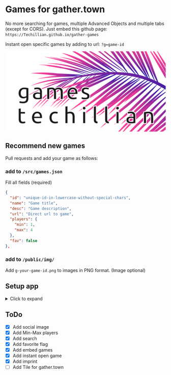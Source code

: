 # Games for gather.town

No more searching for games, multiple Advanced Objects and multiple tabs (except for CORS).
Just embed this github page: `https://Techillian.github.io/gather-games`

Instant open specific games by adding to url: `?g=game-id`

![Social image](./.github/social.png)

## Recommend new games

Pull requests and add your game as follows:

### add to `/src/games.json`

Fill all fields (required)

```JSON
{
  "id": "unique-id-in-lowercase-without-special-chars",
  "name": "Game title",
  "desc": "Game description",
  "url": "Direct url to game",
  "players": {
    "min": 1,
    "max": 4
  },
  "fav": false
},
```

### add to `/public/img/`

Add `g-your-game-id.png` to images in PNG format. (Image optional)

## Setup app

<details>
  <summary>Click to expand</summary>
  
  ### Get started

  Install the dependencies...

  ```bash
  cd gather-games
  npm install
  ```

  ...then start [Rollup](https://rollupjs.org):

  ```bash
  npm run dev
   ```

  Navigate to [localhost:5000](http://localhost:5000). You should see your app running. Edit a component file in `src`, save it, and reload the page to see your changes.

  By default, the server will only respond to requests from localhost. To allow connections from other computers, edit the `sirv` commands in package.json to include the option `--host 0.0.0.0`.

  If you're using [Visual Studio Code](https://code.visualstudio.com/) we recommend installing the official extension [Svelte for VS Code](https://marketplace.visualstudio.com/items?itemName=svelte.svelte-vscode). If you are using other editors you may need to install a plugin in order to get syntax highlighting and intellisense.

  ### Building and running in production mode

  To create an optimized version of the app:

  ```bash
  npm run build
  ```

  You can run the newly built app with `npm run start`. This uses [sirv](https://github.com/lukeed/sirv), which is included in your package.json's `dependencies` so that the app will work when you deploy to platforms like [Heroku](https://heroku.com).

  ### Deploying to the web

  #### With [Vercel](https://vercel.com)

  Install `vercel` if you haven't already:

  ```bash
  npm install -g vercel
  ```

  Then, from within your project folder:

  ```bash
  cd public
  vercel deploy --name my-project
  ```

  #### With [surge](https://surge.sh/)

  Install `surge` if you haven't already:

  ```bash
  npm install -g surge
  ```

  Then, from within your project folder:

  ```bash
  npm run build
  surge public my-project.surge.sh
  ```

</details>

## ToDo

- [x] Add social image
- [x] Add Min-Max players
- [x] Add search
- [x] Add favorite flag
- [x] Add embed games
- [x] Add instant open game
- [x] Add imprint
- [ ] Add Tile for gather.town
